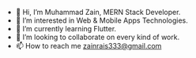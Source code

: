 - 👋 Hi, I’m Muhammad Zain, MERN Stack Developer.
- 👀 I’m interested in Web & Mobile Apps Technologies.
- 🌱 I’m currently learning Flutter.
- 💞️ I’m looking to collaborate on every kind of work.
- 📫 How to reach me zainrais333@gmail.com

<!---
Zain3333/Zain3333 is a ✨ special ✨ repository because its `README.md` (this file) appears on your GitHub profile.
You can click the Preview link to take a look at your changes.
--->
